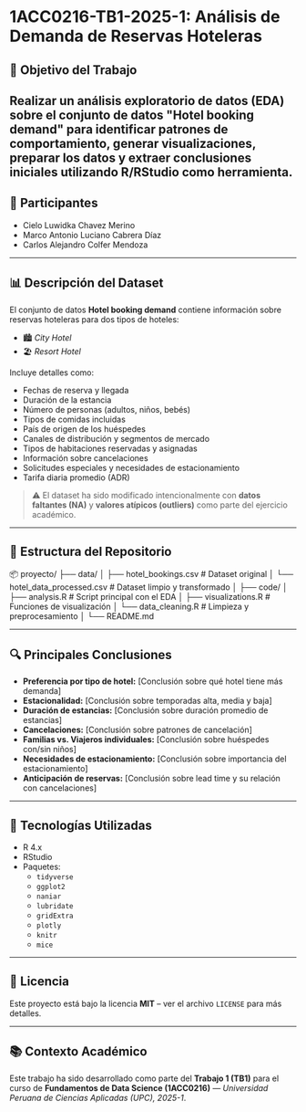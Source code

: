 # 1ACC0216-TB1-2025-1: Análisis de Demanda de Reservas Hoteleras
## 🎯 Objetivo del Trabajo
Realizar un análisis exploratorio de datos (EDA) sobre el conjunto de datos "Hotel booking demand" para identificar patrones de comportamiento, generar visualizaciones, preparar los datos y extraer conclusiones iniciales utilizando R/RStudio como herramienta.
---

## 👥 Participantes

- Cielo Luwidka Chavez Merino 
- Marco Antonio Luciano Cabrera Díaz
- Carlos Alejandro Colfer Mendoza

---
## 📊 Descripción del Dataset

El conjunto de datos **Hotel booking demand** contiene información sobre reservas hoteleras para dos tipos de hoteles:

- 🏙️ *City Hotel*
- 🏖️ *Resort Hotel*

Incluye detalles como:

- Fechas de reserva y llegada  
- Duración de la estancia  
- Número de personas (adultos, niños, bebés)  
- Tipos de comidas incluidas  
- País de origen de los huéspedes  
- Canales de distribución y segmentos de mercado  
- Tipos de habitaciones reservadas y asignadas  
- Información sobre cancelaciones  
- Solicitudes especiales y necesidades de estacionamiento  
- Tarifa diaria promedio (ADR)

> ⚠️ El dataset ha sido modificado intencionalmente con **datos faltantes (NA)** y **valores atípicos (outliers)** como parte del ejercicio académico.

---

## 📁 Estructura del Repositorio
📦 proyecto/
├── data/
│ ├── hotel_bookings.csv # Dataset original
│ └── hotel_data_processed.csv # Dataset limpio y transformado
│
├── code/
│ ├── analysis.R # Script principal con el EDA
│ ├── visualizations.R # Funciones de visualización
│ └── data_cleaning.R # Limpieza y preprocesamiento
│
└── README.md

---

## 🔍 Principales Conclusiones

- **Preferencia por tipo de hotel:** [Conclusión sobre qué hotel tiene más demanda]  
- **Estacionalidad:** [Conclusión sobre temporadas alta, media y baja]  
- **Duración de estancias:** [Conclusión sobre duración promedio de estancias]  
- **Cancelaciones:** [Conclusión sobre patrones de cancelación]  
- **Familias vs. Viajeros individuales:** [Conclusión sobre huéspedes con/sin niños]  
- **Necesidades de estacionamiento:** [Conclusión sobre importancia del estacionamiento]  
- **Anticipación de reservas:** [Conclusión sobre lead time y su relación con cancelaciones]

---

## 🧪 Tecnologías Utilizadas

- R 4.x  
- RStudio  
- Paquetes:
  - `tidyverse`
  - `ggplot2`
  - `naniar`
  - `lubridate`
  - `gridExtra`
  - `plotly`
  - `knitr`
  - `mice`

---

## 📝 Licencia

Este proyecto está bajo la licencia **MIT** – ver el archivo `LICENSE` para más detalles.

---

## 📚 Contexto Académico

Este trabajo ha sido desarrollado como parte del **Trabajo 1 (TB1)** para el curso de **Fundamentos de Data Science (1ACC0216)** — *Universidad Peruana de Ciencias Aplicadas (UPC), 2025-1*.

